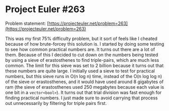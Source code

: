 # Project Euler #263
Problem statement: [https://projecteuler.net/problem=263](https://projecteuler.net/problem=263)

This was my first 75% difficulty problem, but it sort of feels like I cheated because of how brute-forcey this solution is. I started by doing some testing to see how common practical numbers are. It turns out there are a lot of them. Because of this I decided to cut down on the numbers being tested by using a sieve of erastosthenes to find triple-pairs, which are much less common. The limit for this sieve was set to 2 billion because it turns out that these numbers are quite large. I initially used a sieve to test for practical numbers, but this sieve runs in O(n log n) time, instead of the O(n log log n) of the sieve or erastosthenes, and it would have used around 8 gigabytes of ram (the sieve of erastosthenes used 250 megabytes because each value is one bit in a `vector<bool>`). It turns out that trial division was fast enough for finding practical numbers. I just made sure to avoid carrying that process out unnecessarily by filtering for triple pairs first.
